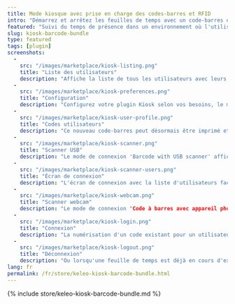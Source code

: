 ```yaml
---
title: Mode kiosque avec prise en charge des codes-barres et RFID
intro: "Démarrez et arrêtez les feuilles de temps avec un code-barres ou un scanner RFID pour le suivi du temps de présence"
featured: "Suivi du temps de présence dans un environnement où l'utilisateur n'a pas accès à Kimai (par exemple dans un entrepôt) en utilisant un code-barres ou un lecteur RFID pour démarrer et arrêter les feuilles de temps." 
slug: kiosk-barcode-bundle
type: featured
tags: [plugin]
screenshots:
  - 
    src: "/images/marketplace/kiosk-listing.png"
    title: "Liste des utilisateurs"
    description: "Affiche la liste de tous les utilisateurs avec leurs types de codes de connexion configurés"
  - 
    src: "/images/marketplace/kiosk-preferences.png"
    title: "Configuration"
    description: "Configurez votre plugin Kiosk selon vos besoins, le mode de connexion et le format de code dépendent les uns des autres"
  - 
    src: "/images/marketplace/kiosk-user-profile.png"
    title: "Codes utilisateurs"
    description: "Ce nouveau code-barres peut désormais être imprimé et remis à l'utilisateur"
  - 
    src: "/images/marketplace/kiosk-scanner.png"
    title: "Scanner USB"
    description: "Le mode de connexion 'Barcode with USB scanner' affiche un écran comme celui-ci, le champ de saisie est présélectionné et le scanner le soumettra après avoir trouvé un code"
  - 
    src: "/images/marketplace/kiosk-scanner-users.png"
    title: "Écran de connexion"
    description: "L'écran de connexion avec la liste d'utilisateurs facultative activée"
  - 
    src: "/images/marketplace/kiosk-webcam.png"
    title: "Scanner webcam"
    description: "Le mode de connexion "Code à barres avec appareil photo" affichera la vidéo de la caméra et recherchera en permanence des codes à barres"
  - 
    src: "/images/marketplace/kiosk-login.png"
    title: "Connexion"
    description: "La numérisation d'un code existant pour un utilisateur démarre une nouvelle feuille de temps"
  - 
    src: "/images/marketplace/kiosk-logout.png"
    title: "Déconnexion"
    description: "Ou lorsqu'une feuille de temps est déjà en cours d'exécution, elle sera arrêtée"
lang: fr
permalink: /fr/store/keleo-kiosk-barcode-bundle.html
---
```


{% include store/keleo-kiosk-barcode-bundle.md %}
